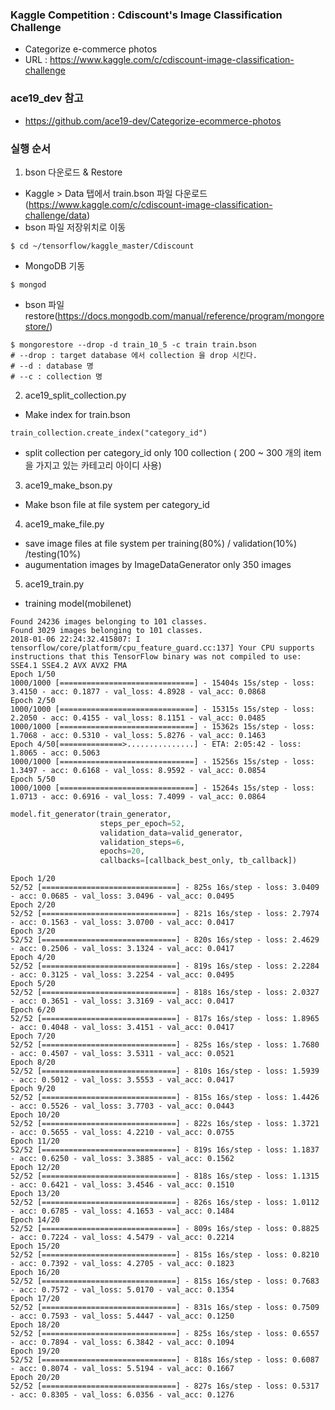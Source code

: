 ### Kaggle Competition : Cdiscount's Image Classification Challenge
 - Categorize e-commerce photos
 - URL : https://www.kaggle.com/c/cdiscount-image-classification-challenge

### ace19_dev 참고
 - https://github.com/ace19-dev/Categorize-ecommerce-photos

### 실행 순서
 1. bson 다운로드 & Restore
  - Kaggle > Data 탭에서 train.bson 파일 다운로드(https://www.kaggle.com/c/cdiscount-image-classification-challenge/data)
  - bson 파일 저장위치로 이동
  ```
  $ cd ~/tensorflow/kaggle_master/Cdiscount
  ```
  - MongoDB 기동
  ```
  $ mongod
  ```
  - bson 파일 restore(https://docs.mongodb.com/manual/reference/program/mongorestore/)
  ```
  $ mongorestore --drop -d train_10_5 -c train train.bson
  # --drop : target database 에서 collection 을 drop 시킨다.
  # --d : database 명
  # --c : collection 명
  ```

 2. ace19_split_collection.py
  - Make index for train.bson
  ```
  train_collection.create_index("category_id")
  ```
  - split collection per category_id only 100 collection
    ( 200 ~ 300 개의 item 을 가지고 있는 카테고리 아이디 사용)

 3. ace19_make_bson.py
  - Make bson file at file system per category_id 

 4. ace19_make_file.py
  - save image files at file system per training(80%) / validation(10%) /testing(10%)  
  - augumentation images by ImageDataGenerator only 350 images

 5. ace19_train.py
  - training model(mobilenet)

```
Found 24236 images belonging to 101 classes.
Found 3029 images belonging to 101 classes.
2018-01-06 22:24:32.415807: I tensorflow/core/platform/cpu_feature_guard.cc:137] Your CPU supports instructions that this TensorFlow binary was not compiled to use: SSE4.1 SSE4.2 AVX AVX2 FMA
Epoch 1/50
1000/1000 [==============================] - 15404s 15s/step - loss: 3.4150 - acc: 0.1877 - val_loss: 4.8928 - val_acc: 0.0868
Epoch 2/50
1000/1000 [==============================] - 15315s 15s/step - loss: 2.2050 - acc: 0.4155 - val_loss: 8.1151 - val_acc: 0.0485
1000/1000 [==============================] - 15362s 15s/step - loss: 1.7068 - acc: 0.5310 - val_loss: 5.8276 - val_acc: 0.1463
Epoch 4/50[==============>...............] - ETA: 2:05:42 - loss: 1.8065 - acc: 0.5063
1000/1000 [==============================] - 15256s 15s/step - loss: 1.3497 - acc: 0.6168 - val_loss: 8.9592 - val_acc: 0.0854
Epoch 5/50
1000/1000 [==============================] - 15264s 15s/step - loss: 1.0713 - acc: 0.6916 - val_loss: 7.4099 - val_acc: 0.0864
```
```python
model.fit_generator(train_generator,
                    steps_per_epoch=52,
                    validation_data=valid_generator,
                    validation_steps=6,
                    epochs=20,
                    callbacks=[callback_best_only, tb_callback])
```

```
Epoch 1/20
52/52 [==============================] - 825s 16s/step - loss: 3.0409 - acc: 0.0685 - val_loss: 3.0496 - val_acc: 0.0495
Epoch 2/20
52/52 [==============================] - 821s 16s/step - loss: 2.7974 - acc: 0.1563 - val_loss: 3.0700 - val_acc: 0.0417
Epoch 3/20
52/52 [==============================] - 820s 16s/step - loss: 2.4629 - acc: 0.2506 - val_loss: 3.1324 - val_acc: 0.0417
Epoch 4/20
52/52 [==============================] - 819s 16s/step - loss: 2.2284 - acc: 0.3125 - val_loss: 3.2254 - val_acc: 0.0495
Epoch 5/20
52/52 [==============================] - 818s 16s/step - loss: 2.0327 - acc: 0.3651 - val_loss: 3.3169 - val_acc: 0.0417
Epoch 6/20
52/52 [==============================] - 817s 16s/step - loss: 1.8965 - acc: 0.4048 - val_loss: 3.4151 - val_acc: 0.0417
Epoch 7/20
52/52 [==============================] - 825s 16s/step - loss: 1.7680 - acc: 0.4507 - val_loss: 3.5311 - val_acc: 0.0521
Epoch 8/20
52/52 [==============================] - 810s 16s/step - loss: 1.5939 - acc: 0.5012 - val_loss: 3.5553 - val_acc: 0.0417
Epoch 9/20
52/52 [==============================] - 815s 16s/step - loss: 1.4426 - acc: 0.5526 - val_loss: 3.7703 - val_acc: 0.0443
Epoch 10/20
52/52 [==============================] - 822s 16s/step - loss: 1.3721 - acc: 0.5655 - val_loss: 4.2210 - val_acc: 0.0755
Epoch 11/20
52/52 [==============================] - 819s 16s/step - loss: 1.1837 - acc: 0.6250 - val_loss: 3.3885 - val_acc: 0.1562
Epoch 12/20
52/52 [==============================] - 818s 16s/step - loss: 1.1315 - acc: 0.6421 - val_loss: 3.4546 - val_acc: 0.1510
Epoch 13/20
52/52 [==============================] - 826s 16s/step - loss: 1.0112 - acc: 0.6785 - val_loss: 4.1653 - val_acc: 0.1484
Epoch 14/20
52/52 [==============================] - 809s 16s/step - loss: 0.8825 - acc: 0.7224 - val_loss: 4.5479 - val_acc: 0.2214
Epoch 15/20
52/52 [==============================] - 815s 16s/step - loss: 0.8210 - acc: 0.7392 - val_loss: 4.2705 - val_acc: 0.1823
Epoch 16/20
52/52 [==============================] - 815s 16s/step - loss: 0.7683 - acc: 0.7572 - val_loss: 5.0170 - val_acc: 0.1354
Epoch 17/20
52/52 [==============================] - 831s 16s/step - loss: 0.7509 - acc: 0.7593 - val_loss: 5.4447 - val_acc: 0.1250
Epoch 18/20
52/52 [==============================] - 825s 16s/step - loss: 0.6557 - acc: 0.7894 - val_loss: 6.3842 - val_acc: 0.1094
Epoch 19/20
52/52 [==============================] - 818s 16s/step - loss: 0.6087 - acc: 0.8074 - val_loss: 5.5194 - val_acc: 0.1667
Epoch 20/20
52/52 [==============================] - 827s 16s/step - loss: 0.5317 - acc: 0.8305 - val_loss: 6.0356 - val_acc: 0.1276
```
